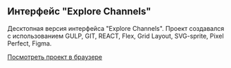 ## Интерфейс "Explore Channels"
Десктопная версия интерфейса "Explore Channels". Проект создавался с использованием GULP, GIT, REACT, Flex, Grid Layout, SVG-sprite, Pixel Perfect, Figma.

[Посмотреть проект в браузере](https://krutko77.github.io/project-10-react/)



